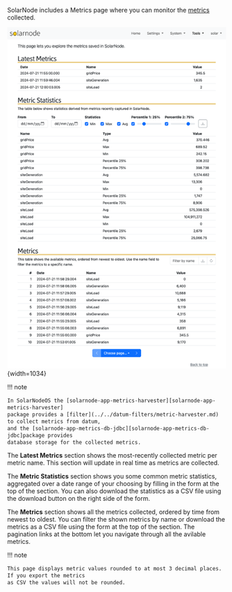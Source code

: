 SolarNode includes a Metrics page where you can monitor the [metrics](../../metrics.md) collected.

![SolarNode metrics screen](../../../images/users/setup/setup-metrics@2x.png){width=1034}

!!! note

	In SolarNodeOS the [solarnode-app-metrics-harvester][solarnode-app-metrics-harvester]
	package provides a [filter](../../datum-filters/metric-harvester.md) to collect metrics from datum,
	and the [solarnode-app-metrics-db-jdbc][solarnode-app-metrics-db-jdbc]package provides
	database storage for the collected metrics.

The **Latest Metrics** section shows the most-recently collected metric per metric name. This section
will update in real time as metrics are collected.

The **Metric Statistics** section shows you some common metric statistics, aggregated over a date
range of your choosing by filling in the form at the top of the section. You can also download the
statistics as a CSV file using the download button on the right side of the form.

The **Metrics** section shows all the metrics collected, ordered by time from newest to oldest. You
can filter the shown metrics by name or download the metrics as a CSV file using the form at the top
of the section. The pagination links at the bottom let you navigate through all the avilable metrics.

!!! note

	This page displays metric values rounded to at most 3 decimal places. If you export the metrics
	as CSV the values will not be rounded.

[solarnode-app-metrics-db-jdbc]: https://github.com/SolarNetwork/solarnode-os-packages/tree/develop/solarnode-app-metrics-db-jdbc/debian
[solarnode-app-metrics-harvester]: https://github.com/SolarNetwork/solarnode-os-packages/tree/develop/solarnode-app-metrics-harvester/debian
